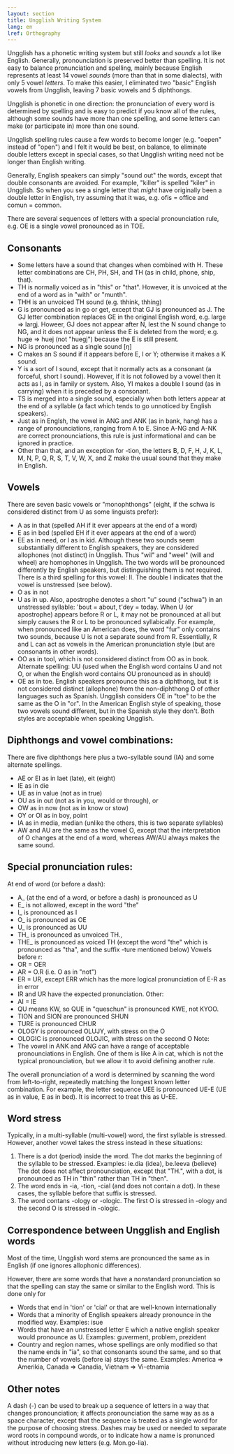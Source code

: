 ```yaml
---
layout: section
title: Ungglish Writing System
lang: en
lref: Orthography
---
```


Ungglish has a phonetic writing system but still _looks_ and _sounds_ 
a lot like English. Generally, pronounciation is preserved better than
spelling. It is not easy to balance pronunciation and spelling, mainly 
because English represents at least 14 vowel _sounds_ (more than that 
in some dialects), with only 5 vowel _letters_. To make this easier, 
I eliminated two "basic" English vowels from Ungglish, leaving 7 basic 
vowels and 5 diphthongs.

Ungglish is phonetic in one direction: the pronunciation of every word 
is determined by spelling and is easy to predict if you know all of
the rules, although some sounds have more than one spelling, and some 
letters can make (or participate in) more than one sound.

Ungglish spelling rules cause a few words to become longer (e.g. "oepen" instead of 
"open") and I felt it would be best, on balance, to eliminate double 
letters except in special cases, so that Ungglish writing need not be
longer than English writing.

Generally, English speakers can simply "sound out" the words, except that
double consonants are avoided. For example, "killer" is spelled "kiler" 
in Ungglish. So when you see a single letter that _might_ have originally 
been a double letter in English, try assuming that it was, e.g. 
ofis = office and comun = common.

There are several sequences of letters with a special pronounciation rule, 
e.g. OE is a single vowel pronounced as in TOE.

Consonants
----------

- Some letters have a sound that changes when combined with H. These letter
  combinations are CH, PH, SH, and TH (as in child, phone, ship, that).
- TH is normally voiced as in "this" or "that". However, it is unvoiced at
  the end of a word as in "with" or "munth".
- THH is an unvoiced TH sound (e.g. thhink, thhing)
- G is pronounced as in go or get, except that GJ is pronounced as J. The
  GJ letter combination replaces GE in the original English word, e.g. 
  large => largj. Howeer, GJ does not appear after N, lest
  the N sound change to NG, and it does not appear unless the E is deleted
  from the word; e.g. huge => huej (not "huegj") because the E is still 
  present.
- NG is pronounced as a single sound [ŋ]
- C makes an S sound if it appears before E, I or Y; otherwise it makes a K 
  sound.
- Y is a sort of I sound, except that it normally acts as a consonant 
  (a forceful, short I sound). However, if it is not followed by a vowel
  then it acts as I, as in family or system. Also, YI makes a double I 
  sound (as in carrying) when it is preceded by a consonant.
- TS is merged into a single sound, especially when both letters appear at 
  the end of a syllable (a fact which tends to go unnoticed by English 
  speakers).
- Just as in Englsh, the vowel in ANG and ANK (as in bank, hang) has a 
  range of pronounciations, ranging from A to E. Since A-NG and A-NK are 
  correct pronounciations, this rule is just informational and can be 
  ignored in practice.
- Other than that, and an exception for -tion, the letters B, D, F, H, J, 
  K, L, M, N, P, Q, R, S, T, V, W, X, and Z make the usual sound that they 
  make in English.

Vowels
------

There are seven basic vowels or "monophthongs" (eight, if the schwa is 
considered distinct from U as some linguists prefer):

- A as in that (spelled AH if it ever appears at the end of a word)
- E as in bed (spelled EH if it ever appears at the end of a word)
- EE as in need, or I as in kid. Although these two sounds seem substantially 
  different to English speakers, they are considered allophones (not distinct)
  in Ungglish. Thus "wil" and "weel" (will and wheel) are homophones in Ungglish.
  The two words will be pronounced differently by English speakers, but 
  distinguishing them is not required. There is a third spelling for this 
  vowel: II. The double I indicates that the vowel is unstressed (see below).
- O as in not
- U as in up. Also, apostrophe denotes a short "u" sound ("schwa") in an 
  unstressed syllable: 'bout = about, t'dey = today. When U (or apostrophe)
  appears before R or L, it may not be pronounced at all but simply causes 
  the R or L to be pronounced syllabically. For example, when pronounced 
  like an American does, the word "fur" only contains two sounds, because 
  U is not a separate sound from R. Essentially, R and L can act as vowels 
  in the American pronunciation style (but are consonants in other words).
- OO as in tool, which is not considered distinct from OO as in book.
  Alternate spelling: UU (used when the English word contains U and not O,
  or when the English word contains OU pronounced as in should)
- OE as in toe. English speakers pronounce this as a diphthong, but it is
  not considered distinct (allophone) from the non-diphthong O of other 
  languages such as Spanish. 
      Ungglish considers OE in "toe" to be the same as the O in "or". In 
  the American English style of speaking, those two vowels sound different,
  but in the Spanish style they don't. Both styles are acceptable when 
  speaking Ungglish.

Diphthongs and vowel combinations:
----------------------------------

There are five diphthongs here plus a two-syllable sound (IA) and some 
alternate spellings.

- AE or EI as in laet (late), eit (eight)
- IE as in die
- UE as in value (not as in true)
- OU as in out   (not as in you, would or through), or
- OW as in now   (not as in know or stow)
- OY or OI as in boy, point
- IA as in media, median (unlike the others, this is two separate syllables)
- AW and AU are the same as the vowel O, except that the interpretation of 
  O changes at the end of a word, whereas AW/AU always makes the same sound.

Special pronunciation rules:
----------------------------

At end of word (or before a dash):
- A_ (at the end of a word, or before a dash) is pronounced as U
- E_ is not allowed, except in the word "the"
- I_ is pronounced as I
- O_ is pronounced as OE
- U_ is pronounced as UU
- TH_ is pronounced as unvoiced TH.,
- THE_ is pronounced as voiced TH (except the word "the" which is pronounced as "tha", and the suffix -ture mentioned below)
Vowels before r:
- OR = OER
- AR = O.R (i.e. O as in "not")
- ER = UR, except ERR which has the more logical pronunciation of E-R as in error
- IR and UR have the expected pronunciation.
Other:
- AI = IE
- QU means KW, so QUE in "queschun" is pronounced KWE, not KYOO.
- TION and SION are pronounced SHUN
- TURE is pronounced CHUR
- OLOGY is pronounced OLUJY, with stress on the O
- OLOGIC is pronounced OLOJIC, with stress on the second O
Note:
- The vowel in ANK and ANG can have a range of acceptable pronounciations in English. 
  One of them is like A in cat, which is not the typical pronounciation, but we allow
  it to avoid defining another rule.

The overall pronunciation of a word is determined by scanning the word 
from left-to-right, repeatedly matching the longest known letter 
combination. For example, the letter sequence UEE is pronounced UE-E 
(UE as in value, E as in bed). It is incorrect to treat this as U-EE.

Word stress
-----------

Typically, in a multi-syllable (multi-vowel) word, the first syllable is 
stressed. However, another vowel takes the stress instead in these 
situations:

1. There is a dot (period) inside the word. The dot marks the beginning of
   the syllable to be stressed. Examples: ie.dia (idea), be.leeva (believe)
   The dot does not affect pronounciation, except that "TH.", with a dot, 
   is pronounced as TH in "thin" rather than TH in "then".
2. The word ends in -ia, -tion, -cial  (and does not contain a 
   dot). In these cases, the syllable before that suffix is stressed.
3. The word contans -ology or -ologic. The first O is stressed in -ology
   and the second O is stressed in -ologic.

Correspondence between Ungglish and English words
-----------------------------------------------

Most of the time, Ungglish word stems are pronounced the same as in English 
(if one ignores allophonic differences).

However, there are some words that have a nonstandard pronunciation so that 
the spelling can stay the same or similar to the English word. This is 
done only for

- Words that end in 'tion' or 'cial' or that are well-known internationally
- Words that a minority of English speakers already pronounce in the 
  modified way. Examples: isue
- Words that have an unstressed letter E which a native english speaker
  would pronounce as U. Examples: guverment, problem, prezident
- Country and region names, whose spellings are only modified so that the 
  name ends in "ia", so that consonants sound the same, and so that the
  number of vowels (before ia) stays the same. Examples:
  America => Amerikia, Canada => Canadia, Vietnam => Vi-etnamia

Other notes
-----------

A dash (-) can be used to break up a sequence of letters in a way that 
changes pronounciation; it affects pronounciation the same way as as a 
space character, except that the sequence is treated as a single word 
for the purpose of choosing stress. Dashes may be used or needed to 
separate word roots in compound words, or to indicate how a name is 
pronunced without introducing new letters (e.g. Mon.go-lia).

